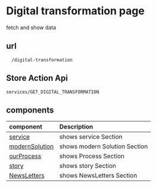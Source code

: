 # Digital transformation page

fetch and show data

## url

```
  /digital-transformation
```

## Store Action Api

```
services/GET_DIGITAL_TRANSFORMATION
```

## components

| component                              | Description                   |
| :------------------------------------- | :---------------------------- |
| [service](./service.vue)               | shows service Section         |
| [modernSolution](./modernSolution.vue) | shows modern Solution Section |
| [ourProcess](./ourProcess.vue)         | shows Process Section         |
| [story](./story.vue)                   | shows story Section           |
| [NewsLetters](./NewsLetters.vue)       | shows NewsLetters Section     |
